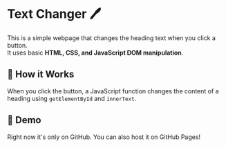 # Text Changer 🖊️

This is a simple webpage that changes the heading text when you click a button.  
It uses basic **HTML, CSS, and JavaScript DOM manipulation**.  

## 🧠 How it Works
When you click the button, a JavaScript function changes the content of a heading using `getElementById` and `innerText`.

## 🔗 Demo
Right now it's only on GitHub. You can also host it on GitHub Pages!




